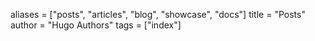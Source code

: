 
aliases = ["posts", "articles", "blog", "showcase", "docs"]
title = "Posts"
author = "Hugo Authors"
tags = ["index"]



